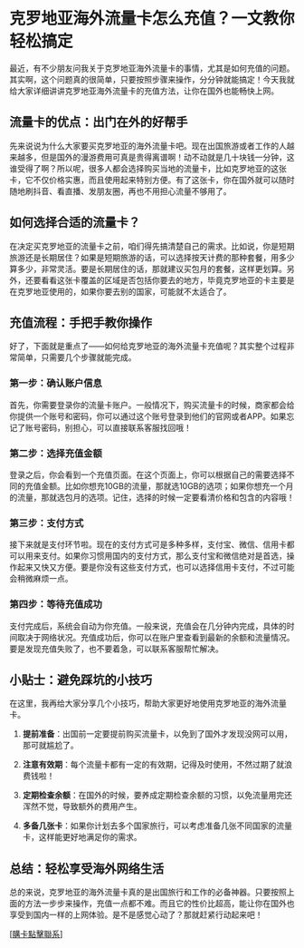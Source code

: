 # 克罗地亚海外流量卡怎么充值？一文教你轻松搞定

最近，有不少朋友问我关于克罗地亚海外流量卡的事情，尤其是如何充值的问题。其实啊，这个问题真的很简单，只要按照步骤来操作，分分钟就能搞定！今天我就给大家详细讲讲克罗地亚海外流量卡的充值方法，让你在国外也能畅快上网。

## 流量卡的优点：出门在外的好帮手

先来说说为什么大家要买克罗地亚的海外流量卡吧。现在出国旅游或者工作的人越来越多，但是国外的漫游费用可真是贵得离谱啊！动不动就是几十块钱一分钟，这谁受得了啊？所以呢，很多人都会选择购买当地的流量卡，比如克罗地亚的这张卡，它不仅价格实惠，而且使用起来特别方便。有了这张卡，你在国外就可以随时随地刷抖音、看直播、发朋友圈，再也不用担心流量不够用了。

## 如何选择合适的流量卡？

在决定买克罗地亚的流量卡之前，咱们得先搞清楚自己的需求。比如说，你是短期旅游还是长期居住？如果是短期旅游的话，可以选择按天计费的那种套餐，用多少算多少，非常灵活。要是长期居住的话，那就建议买包月的套餐，这样更划算。另外，还要看看这张卡覆盖的区域是否包括你要去的地方，毕竟克罗地亚的卡主要是在克罗地亚使用的，如果你要去别的国家，可能就不太适合了。

## 充值流程：手把手教你操作

好了，下面就是重点了——如何给克罗地亚的海外流量卡充值呢？其实整个过程非常简单，只需要几个步骤就能完成。

### 第一步：确认账户信息

首先，你需要登录你的流量卡账户。一般情况下，购买流量卡的时候，商家都会给你提供一个账号和密码，你可以通过这个账号登录到他们的官网或者APP。如果忘记了账号密码，别担心，可以直接联系客服找回哦！

### 第二步：选择充值金额

登录之后，你会看到一个充值页面。在这个页面上，你可以根据自己的需要选择不同的充值金额。比如你想充10GB的流量，那就选10GB的选项；如果你想充一个月的流量，那就选包月的选项。记住，选择的时候一定要看清价格和包含的内容哦！

### 第三步：支付方式

接下来就是支付环节啦。现在的支付方式可是多种多样，支付宝、微信、信用卡都可以用来支付。如果你习惯用国内的支付方式，那么支付宝和微信绝对是首选，操作起来又快又方便。要是你没有这些支付方式，也可以选择信用卡支付，不过可能会稍微麻烦一点。

### 第四步：等待充值成功

支付完成后，系统会自动为你充值。一般来说，充值会在几分钟内完成，具体的时间取决于网络状况。充值成功后，你可以在账户里查看到最新的余额和流量情况。要是发现充值失败了，也不要着急，可以联系客服帮忙解决。

## 小贴士：避免踩坑的小技巧

在这里，我再给大家分享几个小技巧，帮助大家更好地使用克罗地亚的海外流量卡。

1. **提前准备**：出国前一定要提前购买流量卡，以免到了国外才发现没网可以用，那可就尴尬了。
   
2. **注意有效期**：每个流量卡都有一定的有效期，记得及时使用，不然过期了就浪费钱啦！

3. **定期检查余额**：在国外的时候，要养成定期检查余额的习惯，以免流量用完还浑然不觉，导致额外的费用产生。

4. **多备几张卡**：如果你计划去多个国家旅行，可以考虑准备几张不同国家的流量卡，这样能更好地满足你的需求。

## 总结：轻松享受海外网络生活

总的来说，克罗地亚的海外流量卡真的是出国旅行和工作的必备神器。只要按照上面的方法一步步来操作，充值一点都不难。而且它的性价比超高，能让你在国外也享受到国内一样的上网体验。是不是感觉心动了？那就赶紧行动起来吧！

[[購卡點擊聯系](https://t.me/s/esim1088)]